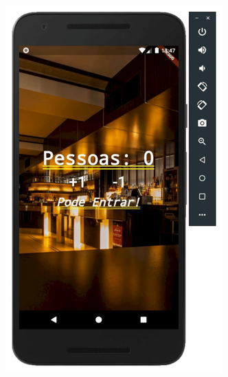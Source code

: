 ![Alt Text](https://github.com/nbthales/contador_de_pessoas/blob/master/images/contador_de_pessoas.gif?raw=true)
